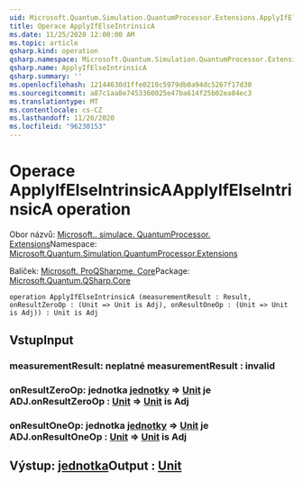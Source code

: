 ```yaml
---
uid: Microsoft.Quantum.Simulation.QuantumProcessor.Extensions.ApplyIfElseIntrinsicA
title: Operace ApplyIfElseIntrinsicA
ms.date: 11/25/2020 12:00:00 AM
ms.topic: article
qsharp.kind: operation
qsharp.namespace: Microsoft.Quantum.Simulation.QuantumProcessor.Extensions
qsharp.name: ApplyIfElseIntrinsicA
qsharp.summary: ''
ms.openlocfilehash: 12144630d1ffe0210c5979db0a94dc5267f17d30
ms.sourcegitcommit: a87c1aa8e7453360025e47ba614f25b02ea84ec3
ms.translationtype: MT
ms.contentlocale: cs-CZ
ms.lasthandoff: 11/26/2020
ms.locfileid: "96230153"
---
```

# <a name="applyifelseintrinsica-operation"></a><span data-ttu-id="c5e48-102">Operace ApplyIfElseIntrinsicA</span><span class="sxs-lookup"><span data-stu-id="c5e48-102">ApplyIfElseIntrinsicA operation</span></span>

<span data-ttu-id="c5e48-103">Obor názvů: [Microsoft.. simulace. QuantumProcessor. Extensions](xref:Microsoft.Quantum.Simulation.QuantumProcessor.Extensions)</span><span class="sxs-lookup"><span data-stu-id="c5e48-103">Namespace: [Microsoft.Quantum.Simulation.QuantumProcessor.Extensions](xref:Microsoft.Quantum.Simulation.QuantumProcessor.Extensions)</span></span>

<span data-ttu-id="c5e48-104">Balíček: [Microsoft. ProQSharpme. Core](https://nuget.org/packages/Microsoft.Quantum.QSharp.Core)</span><span class="sxs-lookup"><span data-stu-id="c5e48-104">Package: [Microsoft.Quantum.QSharp.Core](https://nuget.org/packages/Microsoft.Quantum.QSharp.Core)</span></span>




```qsharp
operation ApplyIfElseIntrinsicA (measurementResult : Result, onResultZeroOp : (Unit => Unit is Adj), onResultOneOp : (Unit => Unit is Adj)) : Unit is Adj
```


## <a name="input"></a><span data-ttu-id="c5e48-105">Vstup</span><span class="sxs-lookup"><span data-stu-id="c5e48-105">Input</span></span>

### <a name="measurementresult--__invalidresult__"></a><span data-ttu-id="c5e48-106">measurementResult: __neplatné <Result>__</span><span class="sxs-lookup"><span data-stu-id="c5e48-106">measurementResult : __invalid<Result>__</span></span>




### <a name="onresultzeroop--unit--unit--is-adj"></a><span data-ttu-id="c5e48-107">onResultZeroOp: jednotka [jednotky](xref:microsoft.quantum.lang-ref.unit) => [Unit](xref:microsoft.quantum.lang-ref.unit) je ADJ.</span><span class="sxs-lookup"><span data-stu-id="c5e48-107">onResultZeroOp : [Unit](xref:microsoft.quantum.lang-ref.unit) => [Unit](xref:microsoft.quantum.lang-ref.unit)  is Adj</span></span>




### <a name="onresultoneop--unit--unit--is-adj"></a><span data-ttu-id="c5e48-108">onResultOneOp: jednotka [jednotky](xref:microsoft.quantum.lang-ref.unit) => [Unit](xref:microsoft.quantum.lang-ref.unit) je ADJ.</span><span class="sxs-lookup"><span data-stu-id="c5e48-108">onResultOneOp : [Unit](xref:microsoft.quantum.lang-ref.unit) => [Unit](xref:microsoft.quantum.lang-ref.unit)  is Adj</span></span>





## <a name="output--unit"></a><span data-ttu-id="c5e48-109">Výstup: [jednotka](xref:microsoft.quantum.lang-ref.unit)</span><span class="sxs-lookup"><span data-stu-id="c5e48-109">Output : [Unit](xref:microsoft.quantum.lang-ref.unit)</span></span>

